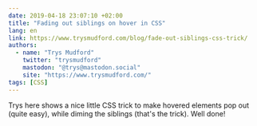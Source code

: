 ```yaml
---
date: 2019-04-18 23:07:10 +02:00
title: "Fading out siblings on hover in CSS"
lang: en
link: https://www.trysmudford.com/blog/fade-out-siblings-css-trick/
authors:
  - name: "Trys Mudford"
    twitter: "trysmudford"
    mastodon: "@trys@mastodon.social"
    site: "https://www.trysmudford.com/"
tags: [CSS]
---
```


Trys here shows a nice little CSS trick to make hovered elements pop out (quite easy), while diming the siblings (that's the trick). Well done!
